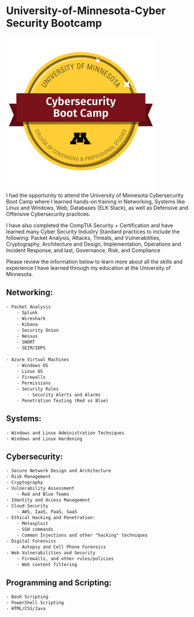 # University-of-Minnesota-Cyber Security Bootcamp

![pic](cybersecurity-boot-camp.png)

I had the opportunity to attend the University of Minnesota Cybersecurity Boot Camp where I learned hands-on training in Networking, Systems like Linux and Windows, Web, Databases (ELK Stack), as well as Defensive and Offensive Cybersecurity practices. 

I have also completed the CompTIA Security + Certification and have learned many Cyber Security Industry Standard practices to include the following: Packet Analysis, Attacks, Threats, and Vulnerabilities, Cryptography, Architecture and Design, Implementation, Operations and Incident Response, and last, Governance, Risk, and Compliance 

Please review the information below to learn more about all the skills and experience I have learned through my education at the University of Minnesota.
 
## Networking:

    - Packet Analysis
        - Splunk
        - Wireshark
        - Kibana
        - Security Onion
        - Nessus
        - SNORT 
        - SEIM/IDPS

    - Azure Virtual Machines
        - Windows OS
        - Linux OS
        - Firewalls
        - Permissions
        - Security Rules
            - Security Alerts and Alarms
        - Penetration Testing (Red vs Blue)

## Systems:

    - Windows and Linux Administration Techniques
    - Windows and Linux Hardening

## Cybersecurity:

    - Secure Network Design and Architecture
    - Risk Management
    - Cryptography
    - Vulnerability Assessment
        - Red and Blue Teams 
    - Identity and Access Management
    - Cloud Security
        - AWS, IaaS, PaaS, SaaS
    - Ethical Hacking and Penetration:
        - Metasploit
        - SSH commands
        - Common Injections and other "hacking" techniques  
    - Digital Forensics 
        - Autopsy and Cell Phone Forensics 
    - Web Vulnerabilities and Security 
        - Firewalls, and other rules/policies
        - Web content filtering

## Programming and Scripting:

    - Bash Scripting
    - PowerShell Scripting
    - HTML/CSS/Java
    


